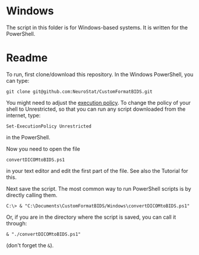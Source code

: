 # Windows

The script in this folder is for Windows-based systems. It is written for the PowerShell.

# Readme

To run, first clone/download this repository. In the Windows PowerShell, you can type:
```
git clone git@github.com:NeuroStat/CustomFormatBIDS.git
```

You might need to adjust the [execution policy](https://ss64.com/ps/set-executionpolicy.html). To change the policy of your shell to Unrestricted, so that you can run any script downloaded from the internet, type:
```
Set-ExecutionPolicy Unrestricted
````
in the PowerShell.

Now you need to open the file
```
convertDICOMtoBIDS.ps1
```
in your text editor and edit the first part of the file. See also the Tutorial for this.

Next save the script. The most common way to run PowerShell scripts is by directly calling them.
```
C:\> & "C:\Documents\CustomFormatBIDS/Windows\convertDICOMtoBIDS.ps1"
```
Or, if you are in the directory where the script is saved, you can call it through:
```
& "./convertDICOMtoBIDS.ps1"
```
(don't forget the `&`).
